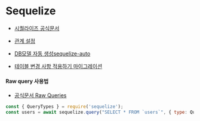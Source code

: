 # Sequelize

* [시퀄라이즈 공식문서](https://sequelize.org/master/)

* [관계 설정](https://velog.io/@josworks27/Sequelize-Association)
* [DB모델 자동 생성sequelize-auto](https://github.com/sequelize/sequelize-auto)
* [테이블 변경 사항 적용하기 마이그레이션](https://jeonghwan-kim.github.io/sequelize-migration/)

#### Raw query 사용법
* [공식문서 Raw Queries](https://sequelize.org/master/manual/raw-queries.html)
```javascript
const { QueryTypes } = require('sequelize');
const users = await sequelize.query("SELECT * FROM `users`", { type: QueryTypes.SELECT });
```
